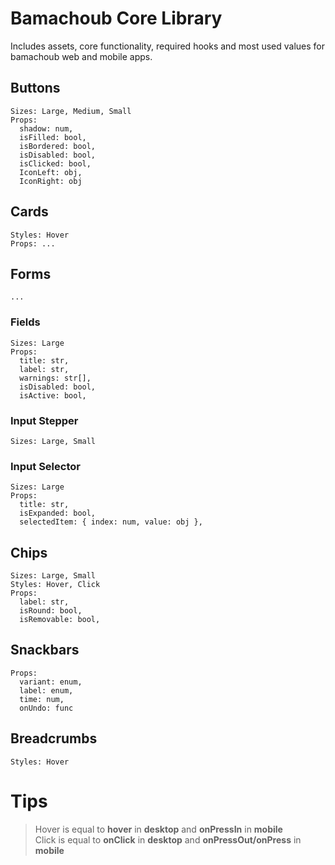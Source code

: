 # Bamachoub Core Library

Includes assets, core functionality, required hooks and most used values for bamachoub web and mobile apps.


## Buttons

```
Sizes: Large, Medium, Small
Props:
  shadow: num,
  isFilled: bool,
  isBordered: bool,
  isDisabled: bool,
  isClicked: bool,
  IconLeft: obj,
  IconRight: obj
```


## Cards

```
Styles: Hover
Props: ...
```


## Forms

```
...
```


### Fields

```
Sizes: Large  
Props:  
  title: str,  
  label: str,  
  warnings: str[],
  isDisabled: bool,
  isActive: bool,
```


### Input Stepper

```
Sizes: Large, Small
```


### Input Selector  

```
Sizes: Large
Props: 
  title: str,
  isExpanded: bool,
  selectedItem: { index: num, value: obj },
```


## Chips

```
Sizes: Large, Small
Styles: Hover, Click
Props:
  label: str,
  isRound: bool,
  isRemovable: bool,
```


## Snackbars

```
Props: 
  variant: enum,
  label: enum,
  time: num,
  onUndo: func
```

## Breadcrumbs

```
Styles: Hover
```


# Tips

> Hover is equal to **hover** in **desktop** and **onPressIn** in **mobile**  
> Click is equal to **onClick** in **desktop** and **onPressOut/onPress** in **mobile**